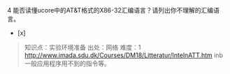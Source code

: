 4
能否读懂ucore中的AT&T格式的X86-32汇编语言？请列出你不理解的汇编语言。
- [x]  

> 知识点：实验环境准备
> 出处：网络
> 难度：1
> http://www.imada.sdu.dk/Courses/DM18/Litteratur/IntelnATT.htm inb一般应用程序用不到的指令等。
